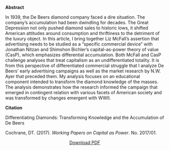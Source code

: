 <b>Abstract</b>

In 1939, the De Beers diamond company faced a dire situation. The company’s accumulation had been dwindling for decades. The Great Depression not only pushed diamond sales to historic lows, it shifted American attitudes around consumption and thriftiness to the detriment of the luxury object. In this article, I bring together Liz McFall’s assertion that advertising needs to be studied as a “specific commercial device” with Jonathan Nitzan and Shimshon Bichler’s capital-as-power theory of value (CasP), which emphasizes differential accumulation. Both McFall and CasP challenge analyses that treat capitalism as an undifferentiated totality. It is from this perspective of differentiated commercial struggle that I analyze De Beers’ early advertising campaigns as well as the market research by N.W. Ayer that preceded them. My analysis focuses on an educational component intended to transform the diamond knowledge of the masses. The analysis demonstrates how the research informed the campaign that emerged in contingent relation with various facets of American society and was transformed by changes emergent with WWII.

<b>Citation</b>

Differentiating Diamonds: Transforming Knowledge and the Accumulation of De Beers

Cochrane, DT. (2017). <i>Working Papers on Capital as Power</i>. No. 2017/01. 


<div style="text-align:center">
<a href="https://bnarchives.yorku.ca/495/2/20170100_cochrane_differentiating_diamonds_wpcasp.pdf">Download PDF</a>
</div>


